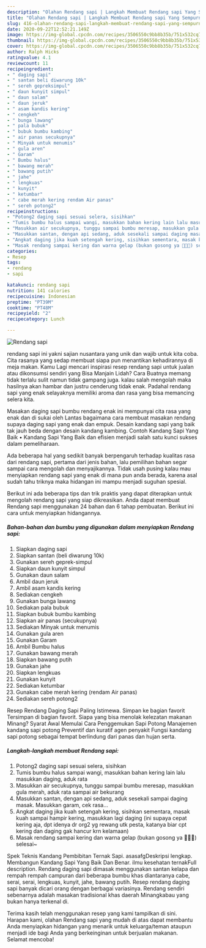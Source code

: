 ```yaml
---
description: "Olahan Rendang sapi | Langkah Membuat Rendang sapi Yang Sempurna"
title: "Olahan Rendang sapi | Langkah Membuat Rendang sapi Yang Sempurna"
slug: 416-olahan-rendang-sapi-langkah-membuat-rendang-sapi-yang-sempurna
date: 2020-09-22T12:52:21.149Z
image: https://img-global.cpcdn.com/recipes/3506550c9bb8b35b/751x532cq70/rendang-sapi-foto-resep-utama.jpg
thumbnail: https://img-global.cpcdn.com/recipes/3506550c9bb8b35b/751x532cq70/rendang-sapi-foto-resep-utama.jpg
cover: https://img-global.cpcdn.com/recipes/3506550c9bb8b35b/751x532cq70/rendang-sapi-foto-resep-utama.jpg
author: Ralph Hicks
ratingvalue: 4.1
reviewcount: 11
recipeingredient:
- " daging sapi"
- " santan beli diwarung 10k"
- " sereh gepreksimpul"
- " daun kunyit simpul"
- " daun salam"
- " daun jeruk"
- " asam kandis kering"
- " cengkeh"
- " bunga lawang"
- " pala bubuk"
- " bubuk bumbu kambing"
- " air panas secukupnya"
- " Minyak untuk menumis"
- " gula aren"
- " Garam"
- " Bumbu halus"
- " bawang merah"
- " bawang putih"
- " jahe"
- " lengkuas"
- " kunyit"
- " ketumbar"
- " cabe merah kering rendam Air panas"
- " sereh potong2"
recipeinstructions:
- "Potong2 daging sapi sesuai selera, sisihkan"
- "Tumis bumbu halus sampai wangi, masukkan bahan kering lain lalu masukkan daging, aduk rata"
- "Masukkan air secukupnya, tunggu sampai bumbu meresap, masukkan gula merah, aduk rata sampai air bekurang"
- "Masukkan santan, dengan api sedang, aduk sesekali sampai daging masak. Masukkan garam, cek rasa..."
- "Angkat daging jika kuah setengah kering, sisihkan sementara, masak kuah sampai hampir kering, masukkan lagi daging (ini supaya cepat kering aja, dpt idenya dr org2 yg rewang utk pesta, katanya biar cpt kering dan daging gak hancur krn kelamaan)"
- "Masak rendang sampai kering dan warna gelap (bukan gosong ya 🤣🤣🤣) selesai~"
categories:
- Resep
tags:
- rendang
- sapi

katakunci: rendang sapi 
nutrition: 141 calories
recipecuisine: Indonesian
preptime: "PT39M"
cooktime: "PT48M"
recipeyield: "2"
recipecategory: Lunch

---
```



![Rendang sapi](https://img-global.cpcdn.com/recipes/3506550c9bb8b35b/751x532cq70/rendang-sapi-foto-resep-utama.jpg)


rendang sapi ini yakni sajian nusantara yang unik dan wajib untuk kita coba. Cita rasanya yang sedap membuat siapa pun menantikan kehadirannya di meja makan.
Kamu Lagi mencari inspirasi resep rendang sapi untuk jualan atau dikonsumsi sendiri yang Bisa Manjain Lidah? Cara Buatnya memang tidak terlalu sulit namun tidak gampang juga. kalau salah mengolah maka hasilnya akan hambar dan justru cenderung tidak enak. Padahal rendang sapi yang enak selayaknya memiliki aroma dan rasa yang bisa memancing selera kita.

Masakan daging sapi bumbu rendang enak ini mempunyai cita rasa yang enak dan di sukai oleh Lantas bagaimana cara membuat masakan rendang supaya daging sapi yang enak dan empuk. Desain kandang sapi yang baik tak jauh beda dengan desain kandang kambing. Contoh Kandang Sapi Yang Baik • Kandang Sapi Yang Baik dan efisien menjadi salah satu kunci sukses dalam pemeliharaan.

Ada beberapa hal yang sedikit banyak berpengaruh terhadap kualitas rasa dari rendang sapi, pertama dari jenis bahan, lalu pemilihan bahan segar sampai cara mengolah dan menyajikannya. Tidak usah pusing kalau mau menyiapkan rendang sapi yang enak di mana pun anda berada, karena asal sudah tahu triknya maka hidangan ini mampu menjadi suguhan spesial.


Berikut ini ada beberapa tips dan trik praktis yang dapat diterapkan untuk mengolah rendang sapi yang siap dikreasikan. Anda dapat membuat Rendang sapi menggunakan 24 bahan dan 6 tahap pembuatan. Berikut ini cara untuk menyiapkan hidangannya.

<!--inarticleads1-->

##### Bahan-bahan dan bumbu yang digunakan dalam menyiapkan Rendang sapi:

1. Siapkan  daging sapi
1. Siapkan  santan (beli diwarung 10k)
1. Gunakan  sereh geprek-simpul
1. Siapkan  daun kunyit simpul
1. Gunakan  daun salam
1. Ambil  daun jeruk
1. Ambil  asam kandis kering
1. Sediakan  cengkeh
1. Gunakan  bunga lawang
1. Sediakan  pala bubuk
1. Siapkan  bubuk bumbu kambing
1. Siapkan  air panas (secukupnya)
1. Sediakan  Minyak untuk menumis
1. Gunakan  gula aren
1. Gunakan  Garam
1. Ambil  Bumbu halus
1. Gunakan  bawang merah
1. Siapkan  bawang putih
1. Gunakan  jahe
1. Siapkan  lengkuas
1. Gunakan  kunyit
1. Sediakan  ketumbar
1. Gunakan  cabe merah kering (rendam Air panas)
1. Sediakan  sereh potong2


Resep Rendang Daging Sapi Paling Istimewa. Simpan ke bagian favorit Tersimpan di bagian favorit. Siapa yang bisa menolak kelezatan makanan Minang? Syarat Awal Memulai Cara Penggemukan Sapi Potong Manajemen kandang sapi potong Preventif dan kuratif agen penyakit Fungsi kandang sapi potong sebagai tempat berlindung dari panas dan hujan serta. 

<!--inarticleads2-->

##### Langkah-langkah membuat Rendang sapi:

1. Potong2 daging sapi sesuai selera, sisihkan
1. Tumis bumbu halus sampai wangi, masukkan bahan kering lain lalu masukkan daging, aduk rata
1. Masukkan air secukupnya, tunggu sampai bumbu meresap, masukkan gula merah, aduk rata sampai air bekurang
1. Masukkan santan, dengan api sedang, aduk sesekali sampai daging masak. Masukkan garam, cek rasa...
1. Angkat daging jika kuah setengah kering, sisihkan sementara, masak kuah sampai hampir kering, masukkan lagi daging (ini supaya cepat kering aja, dpt idenya dr org2 yg rewang utk pesta, katanya biar cpt kering dan daging gak hancur krn kelamaan)
1. Masak rendang sampai kering dan warna gelap (bukan gosong ya 🤣🤣🤣) selesai~


Spek Teknis Kandang Pembibitan Ternak Sapi. asasafgDeskripsi lengkap. Membangun Kandang Sapi Yang Baik Dan Benar. ilmu kesehatan ternakFull description. Rendang daging sapi dimasak menggunakan santan kelapa dan rempah rempah campuran dari beberapa bumbu khas diantaranya cabe, serai, serai, lengkuas, kunyit, jahe, bawang putih. Resep rendang daging sapi banyak dicari orang dengan berbagai variasinya. Rendang sendiri sebenarnya adalah masakan tradisional khas daerah Minangkabau yang bukan hanya terkenal di. 

Terima kasih telah menggunakan resep yang kami tampilkan di sini. Harapan kami, olahan Rendang sapi yang mudah di atas dapat membantu Anda menyiapkan hidangan yang menarik untuk keluarga/teman ataupun menjadi ide bagi Anda yang berkeinginan untuk berjualan makanan. Selamat mencoba!
